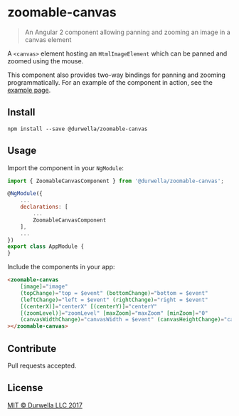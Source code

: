# zoomable-canvas

> An Angular 2 component allowing panning and zooming an image in a canvas element

A `<canvas>` element hosting an `HtmlImageElement` which can be panned and zoomed using the mouse.

This component also provides two-way bindings for panning and zooming programmatically.  For an example of the component in action, see the [example page](https://durwella.github.io/zoomable-canvas/).

## Install

```
npm install --save @durwella/zoomable-canvas
```

## Usage
Import the component in your `NgModule`:

```js
import { ZoomableCanvasComponent } from '@durwella/zoomable-canvas';

@NgModule({
    ...
    declarations: [
        ...
        ZoomableCanvasComponent
    ],
    ...
})
export class AppModule {
}
```

Include the components in your app:

```html
<zoomable-canvas 
    [image]="image"
    (topChange)="top = $event" (bottomChange)="bottom = $event" 
    (leftChange)="left = $event" (rightChange)="right = $event"
    [(centerX)]="centerX" [(centerY)]="centerY"
    [(zoomLevel)]="zoomLevel" [maxZoom]="maxZoom" [minZoom]="0"
    (canvasWidthChange)="canvasWidth = $event" (canvasHeightChange)="canvasHeight = $event"
></zoomable-canvas>
```

## Contribute
Pull requests accepted.

## License
[MIT © Durwella LLC 2017](https://raw.githubusercontent.com/Durwella/zoomable-canvas/master/LICENSE)